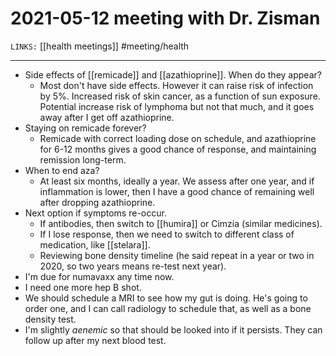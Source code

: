 # 2021-05-12 meeting with Dr. Zisman
`LINKS:` [[health meetings]]
#meeting/health

---
- Side effects of [[remicade]] and [[azathioprine]]. When do they appear?
	- Most don't have side effects. However it can raise risk of infection by 5%. Increased risk of skin cancer, as a function of sun exposure. Potential increase risk of lymphoma but not that much, and it goes away after I get off azathioprine.
- Staying on remicade forever?
	- Remicade with correct loading dose on schedule, and azathioprine for 6-12 months gives a good chance of response, and maintaining remission long-term. 
- When to end aza?		
	- At least six months, ideally a year. We assess after one year, and if inflammation is lower, then I have a good chance of remaining well after dropping azathioprine.
- Next option if symptoms re-occur.
	- If antibodies, then switch to [[humira]] or Cimzia (similar medicines).
	- If I lose response, then we need to switch to different class of medication, like [[stelara]].
	- Reviewing bone density timeline (he said repeat in a year or two in 2020, so two years means re-test next year).
- I'm due for numavaxx any time now.
- I need one more hep B shot.
- We should schedule a MRI to see how my gut is doing. He's going to order one, and I can call radiology to schedule that, as well as a bone density test.
- I'm slightly *aenemic* so that should be looked into if it persists. They can follow up after my next blood test.